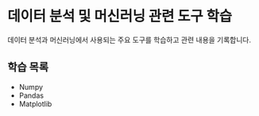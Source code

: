 # 데이터 분석 및 머신러닝 관련 도구 학습

데이터 분석과 머신러닝에서 사용되는 주요 도구를 학습하고 관련 내용을 기록합니다.

## 학습 목록

- Numpy
- Pandas
- Matplotlib